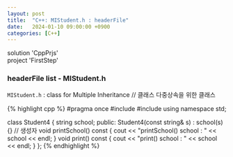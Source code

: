 ```yaml
---
layout: post
title:  "C++: MIStudent.h : headerFile"
date:   2024-01-10 09:00:00 +0900
categories: [C++]
---
```


solution 'CppPrjs'   
project 'FirstStep'   
   
### headerFile list - MIStudent.h   
`MIStudent.h` : class for Multiple Inheritance // 클래스 다중상속을 위한 클래스   
   
{% highlight cpp %}
#pragma once
#include <iostream>
#include <string>
using namespace std;

class Student4 {
	string school;
public:
	Student4(const string& s) : school(s) {}						// 생성자
	void printSchool() const {
		cout << "printSchool() school : " << school << endl;
	}
	void print() const {
		cout << "print() school : " << school << endl;
	}
};
{% endhighlight %}
